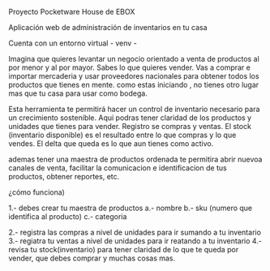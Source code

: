 Proyecto Pocketware House de EBOX

Aplicación web de administración de inventarios en tu casa

Cuenta con un entorno virtual - venv -

Imagina que quieres levantar un negocio orientado a venta de productos al por menor y al por mayor.
Sabes lo que quieres vender. Vas a comprar e importar mercaderia y usar proveedores nacionales para obtener
todos los productos que tienes en mente.
como estas iniciando , no tienes otro lugar mas que tu casa para usar como bodega.

Esta herramienta te permitirá hacer un control de inventario necesario para un crecimiento sostenible.
Aqui podras tener claridad de los productos y unidades que tienes para vender. Registro se compras y ventas.
El stock (inventario disponible) es el resultado entre lo que compras y lo que vendes. El delta que queda es lo que aun tienes como activo.

ademas tener una maestra de productos ordenada te permitira abrir nuevoa canales de venta, facilitar la comunicacion e identificacion de tus productos,
obtener reportes, etc.

¿cómo funciona)

1.- debes crear tu maestra de productos 
    a.- nombre
    b.- sku (numero que identifica al producto)
    c.- categoria 

2.- registra las compras a nivel de unidades para ir sumando a tu inventario
3.- regiatra tu ventas a nivel de unidades para ir reatando a tu inventario 
4.- revisa tu stock(inventario) para tener claridad de lo que te queda por vender, que debes comprar y muchas cosas mas.

 
